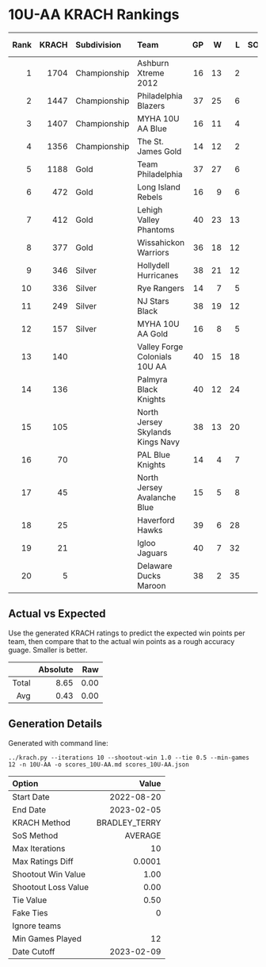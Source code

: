 # 10U-AA KRACH Rankings
Rank|KRACH|Subdivision|Team|GP|W|L|SOW|SOL|T|SoS|Exp Wins|Win Diff
---:|---:|:---|:---|---:|---:|---:|---:|---:|---:|---:|---:|---:
1|1704|Championship|Ashburn Xtreme 2012|16|13|2|0|1|0|641|12.2|-0.8
2|1447|Championship|Philadelphia Blazers|37|25|6|5|1|0|548|28.7|-1.3
3|1407|Championship|MYHA 10U AA Blue|16|11|4|1|0|0|670|11.5|-0.5
4|1356|Championship|The St. James Gold|14|12|2|0|0|0|357|11.6|-0.4
5|1188|Gold|Team Philadelphia|37|27|6|2|2|0|555|27.8|-1.2
6|472|Gold|Long Island Rebels|16|9|6|0|1|0|595|8.9|-0.1
7|412|Gold|Lehigh Valley Phantoms|40|23|13|1|3|0|486|24.0|0.0
8|377|Gold|Wissahickon Warriors|36|18|12|3|3|0|523|21.0|0.0
9|346|Silver|Hollydell Hurricanes|38|21|12|3|2|0|359|24.4|0.4
10|336|Silver|Rye Rangers|14|7|5|1|1|0|510|8.1|0.1
11|249|Silver|NJ Stars Black|38|19|12|3|4|0|338|22.5|0.5
12|157|Silver|MYHA 10U AA Gold|16|8|5|0|3|0|330|8.2|0.2
13|140||Valley Forge Colonials 10U AA|40|15|18|3|4|0|408|18.5|0.5
14|136||Palmyra Black Knights|40|12|24|2|2|0|628|14.2|0.2
15|105||North Jersey Skylands Kings Navy|38|13|20|4|1|0|285|17.7|0.7
16|70||PAL Blue Knights|14|4|7|2|1|0|307|6.3|0.3
17|45||North Jersey Avalanche Blue|15|5|8|1|1|0|133|6.4|0.4
18|25||Haverford Hawks|39|6|28|2|3|0|418|8.4|0.4
19|21||Igloo Jaguars|40|7|32|1|0|0|278|8.4|0.4
20|5||Delaware Ducks Maroon|38|2|35|0|1|0|340|2.1|0.1

## Actual vs Expected
Use the generated KRACH ratings to predict the expected win points per team, then compare that to the actual win points as a rough accuracy guage. Smaller is better.

||Absolute|Raw
|---:|---:|---:
|Total|8.65|0.00
|Avg|0.43|0.00

## Generation Details

Generated with command line:
```
../krach.py --iterations 10 --shootout-win 1.0 --tie 0.5 --min-games 12 -n 10U-AA -o scores_10U-AA.md scores_10U-AA.json
```

| Option | Value |
| :----- | ----: |
| Start Date | 2022-08-20 |
| End Date | 2023-02-05 |
| KRACH Method | BRADLEY_TERRY |
| SoS Method | AVERAGE |
| Max Iterations | 10 |
| Max Ratings Diff | 0.0001 |
| Shootout Win Value | 1.00 |
| Shootout Loss Value | 0.00 |
| Tie Value | 0.50 |
| Fake Ties | 0 |
| Ignore teams |  |
| Min Games Played | 12 |
| Date Cutoff | 2023-02-09 |

